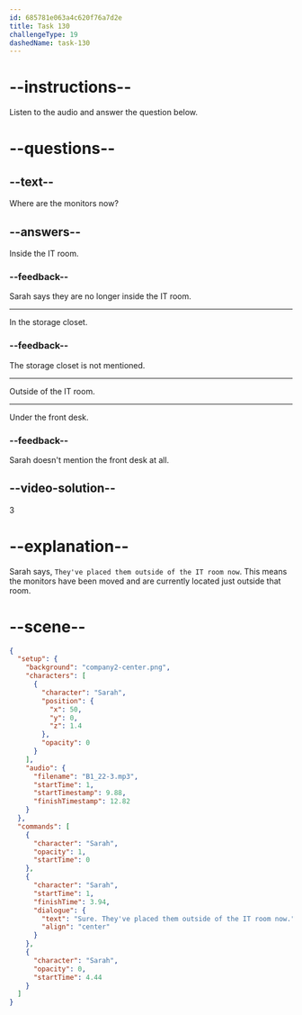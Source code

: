 ```yaml
---
id: 685781e063a4c620f76a7d2e
title: Task 130
challengeType: 19
dashedName: task-130
---
```


<!-- (Audio) Sarah: Sure, they've placed them outside of the IT room now. -->

# --instructions--

Listen to the audio and answer the question below.

# --questions--

## --text--

Where are the monitors now?

## --answers--

Inside the IT room.

### --feedback--

Sarah says they are no longer inside the IT room.

---

In the storage closet.

### --feedback--

The storage closet is not mentioned.

---

Outside of the IT room.

---

Under the front desk.

### --feedback--

Sarah doesn't mention the front desk at all.

## --video-solution--

3

# --explanation--

Sarah says, `They've placed them outside of the IT room now`. This means the monitors have been moved and are currently located just outside that room.

# --scene--

```json
{
  "setup": {
    "background": "company2-center.png",
    "characters": [
      {
        "character": "Sarah",
        "position": {
          "x": 50,
          "y": 0,
          "z": 1.4
        },
        "opacity": 0
      }
    ],
    "audio": {
      "filename": "B1_22-3.mp3",
      "startTime": 1,
      "startTimestamp": 9.88,
      "finishTimestamp": 12.82
    }
  },
  "commands": [
    {
      "character": "Sarah",
      "opacity": 1,
      "startTime": 0
    },
    {
      "character": "Sarah",
      "startTime": 1,
      "finishTime": 3.94,
      "dialogue": {
        "text": "Sure. They've placed them outside of the IT room now.",
        "align": "center"
      }
    },
    {
      "character": "Sarah",
      "opacity": 0,
      "startTime": 4.44
    }
  ]
}
```
